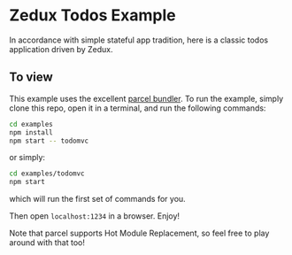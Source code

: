 # Zedux Todos Example

In accordance with simple stateful app tradition, here is a classic todos application driven by Zedux.

## To view

This example uses the excellent [parcel bundler](https://parceljs.org). To run the example, simply clone this repo, open it in a terminal, and run the following commands:

```bash
cd examples
npm install
npm start -- todomvc
```

or simply:

```bash
cd examples/todomvc
npm start
```

which will run the first set of commands for you.

Then open `localhost:1234` in a browser. Enjoy!

Note that parcel supports Hot Module Replacement, so feel free to play around with that too!
